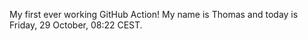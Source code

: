 My first ever working GitHub Action!
My name is Thomas and today is Friday, 29 October, 08:22 CEST. 
